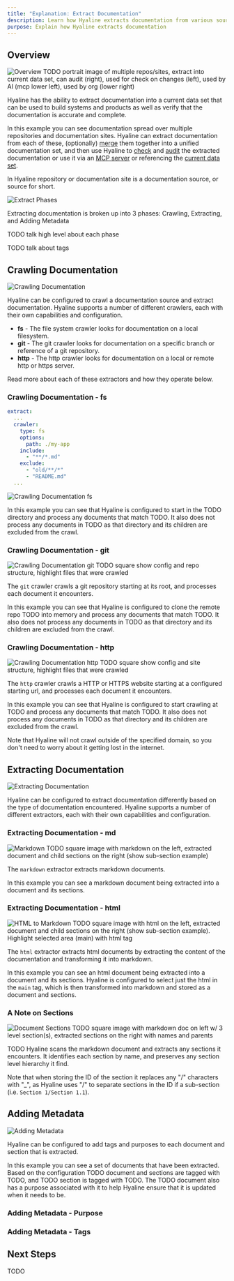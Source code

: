 ```yaml
---
title: "Explanation: Extract Documentation"
description: Learn how Hyaline extracts documentation from various sources into a unified current data set
purpose: Explain how Hyaline extracts documentation
---
```

## Overview

<div class="portrait">

![Overview](./_img/extract-documentation-overview.svg)
TODO portrait image of multiple repos/sites, extract into current data set, can audit (right), used for check on changes (left), used by AI (mcp lower left), used by org (lower right)

Hyaline has the ability to extract documentation into a current data set that can be used to build systems and products as well as verify that the documentation is accurate and complete.

In this example you can see documentation spread over multiple repositories and documentation sites. Hyaline can extract documentation from each of these, (optionally) [merge](./merge.md) them together into a unified documentation set, and then use Hyaline to [check](./check.md) and [audit](./audit.md) the extracted documentation or use it via an [MCP server](./mcp.md) or referencing the [current data set](../reference/data-set.md). 

In Hyaline repository or documentation site is a documentation source, or source for short. 

</div>

<div class="portrait">

![Extract Phases](./_img/extract-documentation-phases.svg)

Extracting documentation is broken up into 3 phases: Crawling, Extracting, and Adding Metadata

TODO talk high level about each phase

TODO talk about tags

</div>

## Crawling Documentation

<div class="portrait">

![Crawling Documentation](./_img/extract-documentation-crawling.svg)

Hyaline can be configured to crawl a documentation source and extract documentation. Hyaline supports a number of different crawlers, each with their own capabilities and configuration.

- **fs** - The file system crawler looks for documentation on a local filesystem.
- **git** - The git crawler looks for documentation on a specific branch or reference of a git repository.
- **http** - The http crawler looks for documentation on a local or remote http or https server.

Read more about each of these extractors and how they operate below.

</div>

### Crawling Documentation - fs

<div class="side-by-side">

```yml
extract:
  ...
  crawler:
    type: fs
    options:
      path: ./my-app
    include:
      - "**/*.md"
    exclude:
      - "old/**/*"
      - "README.md"
  ...
```

![Crawling Documentation fs](./_img/extract-documentation-fs.svg)

</div>

In this example you can see that Hyaline is configured to start in the TODO directory and process any documents that match TODO. It also does not process any documents in TODO as that directory and its children are excluded from the crawl.


### Crawling Documentation - git

<div class="portrait">

![Crawling Documentation git](./_img/extract-documentation-git.svg)
TODO square show config and repo structure, highlight files that were crawled

The `git` crawler crawls a git repository starting at its root, and processes each document it encounters.

In this example you can see that Hyaline is configured to clone the remote repo TODO into memory and process any documents that match TODO. It also does not process any documents in TODO as that directory and its children are excluded from the crawl.

</div>

### Crawling Documentation - http

<div class="portrait">

![Crawling Documentation http](./_img/extract-documentation-http.svg)
TODO square show config and site structure, highlight files that were crawled

The `http` crawler crawls a HTTP or HTTPS website starting at a configured starting url, and processes each document it encounters.

In this example you can see that Hyaline is configured to start crawling at TODO and process any documents that match TODO. It also does not process any documents in TODO as that directory and its children are excluded from the crawl.

Note that Hyaline will not crawl outside of the specified domain, so you don't need to worry about it getting lost in the internet.

</div>

## Extracting Documentation

<div class="portrait">

![Extracting Documentation](./_img/extract-documentation-extracting.svg)

Hyaline can be configured to extract documentation differently based on the type of documentation encountered. Hyaline supports a number of different extractors, each with their own capabilities and configuration.

</div>

### Extracting Documentation - md

<div class="portrait">

![Markdown](./_img/extract-documentation-markdown.svg)
TODO square image with markdown on the left, extracted document and child sections on the right (show sub-section example)

The `markdown` extractor extracts markdown documents.

In this example you can see a markdown document being extracted into a document and its sections.

</div>

### Extracting Documentation - html

<div class="portrait">

![HTML to Markdown](./_img/extract-documentation-html-to-markdown.svg)
TODO square image with html on the left, extracted document and child sections on the right (show sub-section example). Highlight selected area (main) with html tag

The `html` extractor extracts html documents by extracting the content of the documentation and transforming it into markdown.

In this example you can see an html document being extracted into a document and its sections. Hyaline is configured to select just the html in the `main` tag, which is then transformed into markdown and stored as a document and sections.

</div>

### A Note on Sections

<div class="portrait">

![Document Sections](./_img/extract-documentation-sections.svg)
TODO square image with markdown doc on left w/ 3 level section(s), extracted sections on the right with names and parents

TODO Hyaline scans the markdown document and extracts any sections it encounters. It identifies each section by name, and preserves any section level hierarchy it find.

Note that when storing the ID of the section it replaces any "/" characters with "_", as Hyaline uses "/" to separate sections in the ID if a sub-section (i.e. `Section 1/Section 1.1`).

</div>

## Adding Metadata

<div class="portrait">

![Adding Metadata](./_img/extract-documentation-metadata.svg)

Hyaline can be configured to add tags and purposes to each document and section that is extracted.

In this example you can see a set of documents that have been extracted. Based on the configuration TODO document and sections are tagged with TODO, and TODO section is tagged with TODO. The TODO document also has a purpose associated with it to help Hyaline ensure that it is updated when it needs to be.

### Adding Metadata - Purpose

### Adding Metadata - Tags

</div>

## Next Steps
TODO
